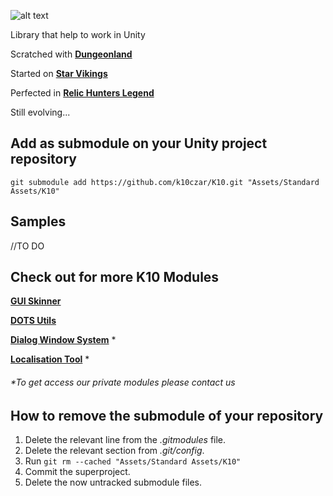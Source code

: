 [logo]: https://github.com/k10czar/K10/raw/master/icon.png "Logo"
![alt text][logo]

Library that help to work in Unity

Scratched with [**Dungeonland**][DL]

Started on [**Star Vikings**][SV]

Perfected in [**Relic Hunters Legend**][RHL]

[DL]: https://www.youtube.com/watch?v=yxM9N1xOBqQ
[SV]: https://www.starvikings.com
[RHL]: https://www.relichunters.com.br

Still evolving...

## Add as submodule on your Unity project repository

``git submodule add https://github.com/k10czar/K10.git "Assets/Standard Assets/K10"``

## Samples
//TO DO

## Check out for more K10 Modules

[**GUI Skinner**](https://github.com/k10czar/GuiSkinner.git)

[**DOTS Utils**](https://github.com/k10czar/K10-DOTS.git)

[**Dialog Window System**](https://github.com/k10czar/K10-Dialog-Window-System.git) *

[**Localisation Tool**](https://bitbucket.org/roguesnail/k10localisationtool.git) *

###### *To get access our private modules please contact us

## How to remove the submodule of your repository

1.  Delete the relevant line from the  _.gitmodules_  file.
2.  Delete the relevant section from  _.git/config_.
3.  Run  `git rm --cached "Assets/Standard Assets/K10"`
4.  Commit the superproject.
5.  Delete the now untracked submodule files.
